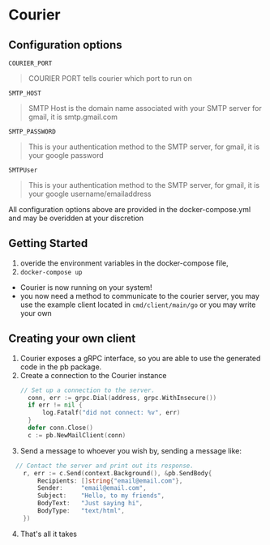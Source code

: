 # Courier

## Configuration options

`COURIER_PORT`
> COURIER PORT tells courier which port to run on

`SMTP_HOST`
> SMTP Host is the domain name associated with your SMTP server
> for gmail, it is smtp.gmail.com

`SMTP_PASSWORD`
> This is your authentication method to the SMTP server, for gmail, it is your google password

`SMTPUser`
> This is your authentication method to the SMTP server, for gmail, it is your google username/emailaddress

All configuration options above are provided in the docker-compose.yml and may be overidden at your discretion


## Getting Started

1. overide the environment variables in the docker-compose file,
2. `docker-compose up`
  * Courier is now running on your system!
* you now need a method to communicate to the courier server, you may use the example client located in `cmd/client/main/go` or you may write your own

## Creating your own client

1. Courier exposes a gRPC interface, so you are able to use the generated code in the pb package.
2. Create a connection to the Courier instance
    ```go
    // Set up a connection to the server.
	  conn, err := grpc.Dial(address, grpc.WithInsecure())
	  if err != nil {
		  log.Fatalf("did not connect: %v", err)
	  }
	  defer conn.Close()
	  c := pb.NewMailClient(conn)
    ```
3. Send a message to whoever you wish by, sending a message like:
  ```go
    // Contact the server and print out its response.
	  r, err := c.Send(context.Background(), &pb.SendBody{
		  Recipients: []string{"email@email.com"},
		  Sender:     "email@email.com",
		  Subject:    "Hello, to my friends",
		  BodyText:   "Just saying hi",
		  BodyType:   "text/html",
	  })
  ```
4. That's all it takes